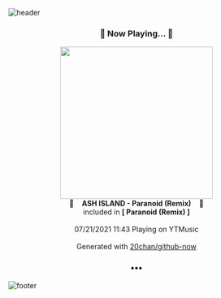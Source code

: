 ![header](https://capsule-render.vercel.app/api?type=wave&height=170&section=header&text=Hi.%20I'm%20SHIFT&fontColor=090707&fontAlignX=45&fontAlignY=65&fontSize=100)

<h3 align="center">🎵 Now Playing... 🎵</h3>
<p align="center">
  <a href="https://music.youtube.com/watch?v=LZi2wRdMdzM">
    <img width="300" src="https://lh3.googleusercontent.com/KMoDDGXcSSgD_ln0xIAItgYQv3mz3P1KoRe0gv_q8n-AS1tmYe2eU4A1MPqFzaTpsL8HTn7LIEd4ZOCS">
  </a>
  <br>
  🎵&nbsp&nbsp&nbsp <b>ASH ISLAND - Paranoid (Remix)</b> &nbsp&nbsp&nbsp🎵
  <br>
  included in <b>[ Paranoid (Remix) ]</b>
  
  <br />
  <br />
  07/21/2021 11:43 Playing on YTMusic
  <br />
  <br />
  Generated with <a href="https://github.com/20chan/github-now">20chan/github-now</a>
</p>

<h3 align="center">•••</h3>

![footer](https://capsule-render.vercel.app/api?type=wave&height=150&section=footer)
